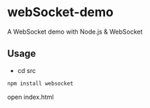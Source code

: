 # webSocket-demo
A WebSocket demo with Node.js &amp; WebSocket 

## Usage

* cd src

```js
npm install websocket
```

open index.html 
